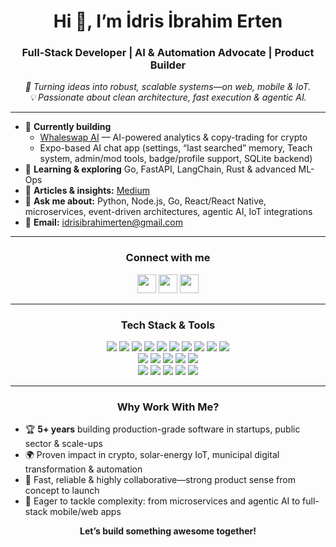 <h1 align="center">Hi 👋, I’m İdris İbrahim Erten</h1>
<h3 align="center">Full-Stack Developer | AI & Automation Advocate | Product Builder</h3>

<p align="center">
  <em>
    🚀 Turning ideas into robust, scalable systems—on web, mobile & IoT.<br>
    💡 Passionate about clean architecture, fast execution & agentic AI.
  </em>
</p>

---

- 🔭 **Currently building**  
  - [Whaleswap AI](https://whaleswap.ai) — AI-powered analytics & copy-trading for crypto  
  - Expo-based AI chat app (settings, “last searched” memory, Teach system, admin/mod tools, badge/profile support, SQLite backend)  
- 🌱 **Learning & exploring** Go, FastAPI, LangChain, Rust & advanced ML-Ops  
- 📝 **Articles & insights:** [Medium](https://medium.com/@idrisibrahimerten)  
- 💬 **Ask me about:** Python, Node.js, Go, React/React Native, microservices, event-driven architectures, agentic AI, IoT integrations  
- 📧 **Email:** idrisibrahimerten@gmail.com  

---

<h3 align="center">Connect with me</h3>
<p align="center">
  <a href="https://linkedin.com/in/idrisibrahimerten" target="_blank"><img src="https://img.shields.io/badge/LinkedIn-blue?logo=linkedin" height="30"/></a>
  <a href="https://medium.com/@idrisibrahimerten" target="_blank"><img src="https://img.shields.io/badge/Medium-black?logo=medium" height="30"/></a>
  <a href="https://www.youtube.com/@yazlmcininargeofisi" target="_blank"><img src="https://img.shields.io/badge/YouTube-red?logo=youtube" height="30"/></a>
</p>

---

<h3 align="center">Tech Stack & Tools</h3>
<p align="center">
  <img src="https://img.shields.io/badge/Python-3776AB?logo=python&logoColor=white&style=for-the-badge"/>
  <img src="https://img.shields.io/badge/FastAPI-009688?logo=fastapi&logoColor=white&style=for-the-badge"/>
  <img src="https://img.shields.io/badge/Go-00ADD8?logo=go&logoColor=white&style=for-the-badge"/>
  <img src="https://img.shields.io/badge/Node.js-339933?logo=node.js&logoColor=white&style=for-the-badge"/>
  <img src="https://img.shields.io/badge/TypeScript-3178C6?logo=typescript&logoColor=white&style=for-the-badge"/>
  <img src="https://img.shields.io/badge/React-20232A?logo=react&logoColor=61DAFB&style=for-the-badge"/>
  <img src="https://img.shields.io/badge/React%20Native-61DAFB?logo=react&logoColor=black&style=for-the-badge"/>
  <img src="https://img.shields.io/badge/Expo-1B1F23?logo=expo&logoColor=white&style=for-the-badge"/>
  <img src="https://img.shields.io/badge/Next.js-000000?logo=next.js&logoColor=white&style=for-the-badge"/>
  <img src="https://img.shields.io/badge/TailwindCSS-06B6D4?logo=tailwindcss&logoColor=white&style=for-the-badge"/>
  <br/>
  <img src="https://img.shields.io/badge/PostgreSQL-4169E1?logo=postgresql&logoColor=white&style=for-the-badge"/>
  <img src="https://img.shields.io/badge/MongoDB-47A248?logo=mongodb&logoColor=white&style=for-the-badge"/>
  <img src="https://img.shields.io/badge/Redis-DC382D?logo=redis&logoColor=white&style=for-the-badge"/>
  <img src="https://img.shields.io/badge/Kafka-231F20?logo=apachekafka&logoColor=white&style=for-the-badge"/>
  <img src="https://img.shields.io/badge/RabbitMQ-FF6600?logo=rabbitmq&logoColor=white&style=for-the-badge"/>
  <br/>
  <img src="https://img.shields.io/badge/Docker-2496ED?logo=docker&logoColor=white&style=for-the-badge"/>
  <img src="https://img.shields.io/badge/Kubernetes-326CE5?logo=kubernetes&logoColor=white&style=for-the-badge"/>
  <img src="https://img.shields.io/badge/AWS-232F3E?logo=amazonaws&logoColor=white&style=for-the-badge"/>
  <img src="https://img.shields.io/badge/GCP-4285F4?logo=googlecloud&logoColor=white&style=for-the-badge"/>
  <img src="https://img.shields.io/badge/Linux-FCC624?logo=linux&logoColor=black&style=for-the-badge"/>
</p>

---

<h3 align="center">Why Work With Me?</h3>

- 🏆 **5+ years** building production-grade software in startups, public sector & scale-ups  
- 🌍 Proven impact in crypto, solar-energy IoT, municipal digital transformation & automation  
- 🤝 Fast, reliable & highly collaborative—strong product sense from concept to launch  
- 🚀 Eager to tackle complexity: from microservices and agentic AI to full-stack mobile/web apps  

<p align="center">
  <b>Let’s build something awesome together!</b>
</p>
